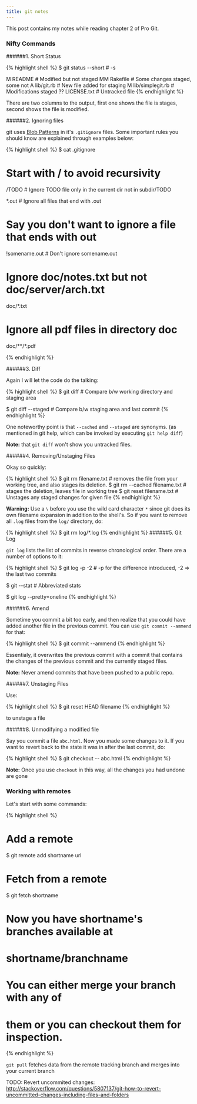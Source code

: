 ```yaml
---
title: git notes
---
```


This post contains my notes while reading chapter 2 of Pro Git.

### Nifty Commands


######1. Short Status

{% highlight shell %}
$ git status --short # -s

 M README           # Modified but not staged
MM Rakefile         # Some changes staged, some not
A  lib/git.rb       # New file added for staging
M  lib/simplegit.rb # Modifications staged
?? LICENSE.txt      # Untracked file
{% endhighlight %}

There are two columns to the output, first one shows the file is stages, second
shows the file is modified.

######2. Ignoring files

git uses [Blob Patterns](http://ankitsultana/me) in it's `.gitignore` files.
Some important rules you should know are explained through examples below:

{% highlight shell %}
$ cat .gitignore

# Start with / to avoid recursivity
/TODO    # Ignore TODO file only in the current dir not in subdir/TODO

*.out    # Ignore all files that end with .out
# Say you don't want to ignore a file that ends with out
!somename.out # Don't ignore somename.out

# Ignore doc/notes.txt but not doc/server/arch.txt
doc/*.txt

# Ignore all pdf files in directory doc
doc/**/*.pdf

{% endhighlight %}

######3. Diff

Again I will let the code do the talking:

{% highlight shell %}
$ git diff  # Compare b/w working directory and staging area

$ git diff --staged  # Compare b/w staging area and last commit
{% endhighlight %}

One noteworthy point is that `--cached` and `--staged` are synonyms. (as
mentioned in git help, which can be invoked by executing `git help diff`)

**Note:** that `git diff` won't show you untracked files.

######4. Removing/Unstaging Files

Okay so quickly:

{% highlight shell %}
$ git rm filename.txt # removes the file from your working tree, and also stages its deletion.
$ git rm --cached filename.txt # stages the deletion, leaves file in working tree
$ git reset filename.txt # Unstages any staged changes for given file
{% endhighlight %}

**Warning:** Use a `\` before you use the wild card character `*` since git
does its own filename expansion in addition to the shell's. So if you want to
remove all `.log` files from the `log/` directory, do:

{% highlight shell %}
$ git rm log/\*.log
{% endhighlight %}
######5. Git Log

`git log` lists the list of commits in reverse chronological order. There are a
number of options to it:

{% highlight shell %}
$ git log -p -2  # -p for the difference introduced, -2 => the last two commits

$ git --stat     # Abbreviated stats

$ git log --pretty=oneline
{% endhighlight %}

######6. Amend

Sometime you commit a bit too early, and then realize that you could have added
another file in the previous commit. You can use `git commit --ammend` for that:

{% highlight shell %}
$ git commit --ammend
{% endhighlight %}

Essentialy, it overwrites the previous commit with a commit that contains the
changes of the previous commit and the currently staged files.

**Note:** Never amend commits that have been pushed to a public repo.

######7. Unstaging Files

Use:

{% highlight shell %}
$ git reset HEAD filename
{% endhighlight %}

to unstage a file

######8. Unmodifying a modified file

Say you commit a file `abc.html`. Now you made some changes to it. If you want
to revert back to the state it was in after the last commit, do:

{% highlight shell %}
$ git checkout -- abc.html
{% endhighlight %}

**Note:** Once you use `checkout` in this way, all the changes you had undone
are gone


### Working with remotes

Let's start with some commands:

{% highlight shell %}
# Add a remote
$ git remote add shortname url

# Fetch from a remote
$ git fetch shortname
# Now you have shortname's branches available at
# shortname/branchname
# You can either merge your branch with any of
# them or you can checkout them for inspection.
{% endhighlight %}

`git pull` fetches data from the remote tracking branch and merges into your
current branch


TODO: Revert uncommited changes: http://stackoverflow.com/questions/5807137/git-how-to-revert-uncommitted-changes-including-files-and-folders
